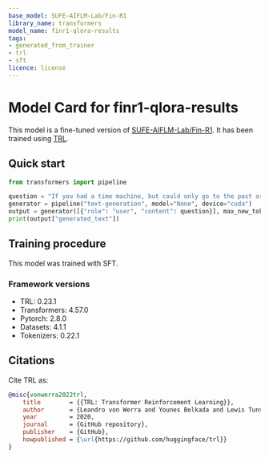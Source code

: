 ```yaml
---
base_model: SUFE-AIFLM-Lab/Fin-R1
library_name: transformers
model_name: finr1-qlora-results
tags:
- generated_from_trainer
- trl
- sft
licence: license
---
```


# Model Card for finr1-qlora-results

This model is a fine-tuned version of [SUFE-AIFLM-Lab/Fin-R1](https://huggingface.co/SUFE-AIFLM-Lab/Fin-R1).
It has been trained using [TRL](https://github.com/huggingface/trl).

## Quick start

```python
from transformers import pipeline

question = "If you had a time machine, but could only go to the past or the future once and never return, which would you choose and why?"
generator = pipeline("text-generation", model="None", device="cuda")
output = generator([{"role": "user", "content": question}], max_new_tokens=128, return_full_text=False)[0]
print(output["generated_text"])
```

## Training procedure

 


This model was trained with SFT.

### Framework versions

- TRL: 0.23.1
- Transformers: 4.57.0
- Pytorch: 2.8.0
- Datasets: 4.1.1
- Tokenizers: 0.22.1

## Citations



Cite TRL as:
    
```bibtex
@misc{vonwerra2022trl,
	title        = {{TRL: Transformer Reinforcement Learning}},
	author       = {Leandro von Werra and Younes Belkada and Lewis Tunstall and Edward Beeching and Tristan Thrush and Nathan Lambert and Shengyi Huang and Kashif Rasul and Quentin Gallou{\'e}dec},
	year         = 2020,
	journal      = {GitHub repository},
	publisher    = {GitHub},
	howpublished = {\url{https://github.com/huggingface/trl}}
}
```